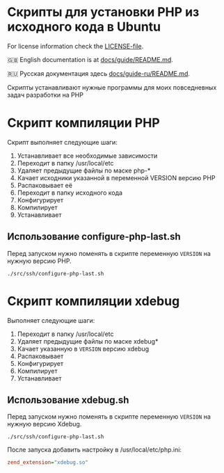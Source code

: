 Скрипты для установки PHP из исходного кода в Ubuntu
===================================

For license information check the [LICENSE-file](https://github.com/execut/php-configure/blob/master/LICENSE.md).

:uk: English documentation is at [docs/guide/README.md](https://github.com/execut/php-configure/blob/master/README.md).

:ru: Русская документация здесь [docs/guide-ru/README.md](https://github.com/execut/php-configure/blob/master/docs/guide-ru/README.md).

Скрипты устанавливают нужные программы для моих повседневных задач разработки на PHP

# Скрипт компиляции PHP
Скрипт выполняет следующие шаги:
1. Устанавливает все необходимые зависимости
2. Переходит в папку /usr/local/etc
3. Удаляет предыдущие файлы по маске php-*
4. Качает исходники указанной в переменной VERSION версию PHP
5. Распаковывает её
6. Переходит в папку исходного кода
7. Конфигурирует
8. Компилирует
9. Устанавливает

## Использование configure-php-last.sh
Перед запуском нужно поменять в скрипте переменную `VERSION` на нужную версию PHP.

```shell
./src/ssh/configure-php-last.sh
```

# Скрипт компиляции xdebug
Выполняет следующие шаги:
1. Переходит в папку /usr/local/etc
2. Удаляет предыдущие файлы по маске xdebug*
3. Качает указанную в `VERSION` версию xdebug
4. Распаковывает
5. Конфигурирует
6. Компилирует
7. Устанавливает

## Использование xdebug.sh
Перед запуском нужно поменять в скрипте переменную `VERSION` на нужную версию Xdebug.

```shell
./src/ssh/configure-php-last.sh
```

После запуска добавить настройку в /usr/local/etc/php.ini:
```ini
zend_extension="xdebug.so"
```